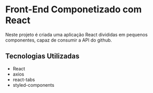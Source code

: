 # Front-End Componetizado com React

Neste projeto é criada uma aplicação React divididas em pequenos componentes, capaz de consumir a API do github.

## Tecnologias Utilizadas

- React
- axios
- react-tabs
- styled-components
